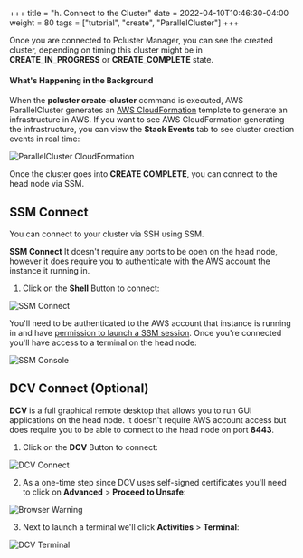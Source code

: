 +++
title = "h. Connect to the Cluster"
date = 2022-04-10T10:46:30-04:00
weight = 80
tags = ["tutorial", "create", "ParallelCluster"]
+++

Once you are connected to Pcluster Manager, you can see the created cluster, depending on timing this cluster might be in **CREATE_IN_PROGRESS** or **CREATE_COMPLETE** state.

#### What's Happening in the Background

When the **pcluster create-cluster** command is executed, AWS ParallelCluster generates an [AWS CloudFormation](https://aws.amazon.com/cloudformation/) template to generate an infrastructure in AWS. If you want to see AWS CloudFormation generating the infrastructure, you can view the **Stack Events** tab to see cluster creation events in real time:

![ParallelCluster CloudFormation](/images/sc22/PCM.png)

Once the cluster goes into **CREATE COMPLETE**, you can connect to the head node via SSM.

## SSM Connect

You can connect to your cluster via SSH using SSM.

**SSM Connect** It doesn't require any ports to be open on the head node, however it does require you to authenticate with the AWS account the instance it running in.

1. Click on the **Shell** Button to connect:

![SSM Connect](/images/sc22/PCM_Shell.png)

You'll need to be authenticated to the AWS account that instance is running in and have [permission to launch a SSM session](https://docs.aws.amazon.com/systems-manager/latest/userguide/getting-started-add-permissions-to-existing-profile.html). Once you're connected you'll have access to a terminal on the head node:

![SSM Console](/images/sc22/ssm-console.png)


## DCV Connect (Optional)

**DCV** is a full graphical remote desktop that allows you to run GUI applications on the head node. It doesn't require AWS account access but does require you to be able to connect to the head node on port **8443**.

1. Click on the **DCV** Button to connect:

![DCV Connect](/images/sc22/PCM_DCV.png)

2. As a one-time step since DCV uses self-signed certificates you'll need to click on **Advanced** > **Proceed to Unsafe**:

![Browser Warning](/images/sc22/browser-warning.png)

3. Next to launch a terminal we'll click **Activities** > **Terminal**:

![DCV Terminal](/images/sc22/dcv-terminal.png)


